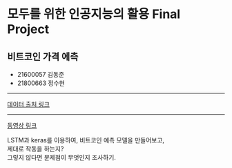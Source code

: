 # 모두를 위한 인공지능의 활용 Final Project

## 비트코인 가격 에측

* 21600057 김동준  
* 21800663 정수현  

---
[데이터 출처 링크](https://finance.yahoo.com/quote/BTC-USD/history?p=BTC-USD)  

---

[동영상 링크](https://finance.yahoo.com/quote/BTC-USD/history?p=BTC-USD)  

LSTM과 keras를 이용하여, 비트코인 예측 모델을 만들어보고,  
제대로 작동을 하는지?  
그렇지 않다면 문제점이 무엇인지 조사하기.  
